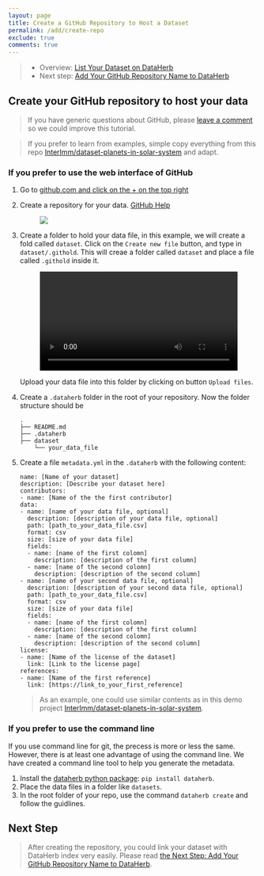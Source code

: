 ```yaml
---
layout: page
title: Create a GitHub Repository to Host a Dataset
permalink: /add/create-repo
exclude: true
comments: true
---
```


> * Overview: [List Your Dataset on DataHerb]({{site.base_url}}/add)
> * Next step: [Add Your GitHub Repository Name to DataHerb]({{site.base_url}}/add/link-repo-with-dataherb)

## Create your GitHub repository to host your data

> If you have generic questions about GitHub, please [leave a comment](#comments) so we could improve this tutorial.

> If you prefer to learn from examples, simple copy everything from this repo [InterImm/dataset-planets-in-solar-system](https://github.com/InterImm/dataset-planets-in-solar-system) and adapt.

### If you prefer to use the web interface of GitHub

1. Go to [github.com and click on the + on the top right](https://github.com/new)
2. Create a repository for your data. [GitHub Help](https://help.github.com/en/github/getting-started-with-github/create-a-repo)

   <figure>
      <div>
         <img src="{{site.base_url}}/assets/videos/dataherb-demo-ufo-create-new-repo.gif" type="video/gif" />
      </div>
   </figure>

3. Create a folder to hold your data file, in this example, we will create a fold called `dataset`. Click on the `Create new file` button, and type in `dataset/.githold`. This will creae a folder called `dataset` and place a file called `.githold` inside it.
   <figure>
      <div>
         <video  style="display:block; width:100%; height:auto;" autoplay controls loop="loop">
            <source src="{{site.base_url}}/assets/videos/dataherb-demo-ufo-upload-datafile-1.mp4" type="video/mp4" />
         </video>
      </div>
   </figure>

   Upload your data file into this folder by clicking on button `Upload files`.

4. Create a `.dataherb` folder in the root of your repository. Now the folder structure should be

   ```
   .
   ├── README.md
   ├── .dataherb
   ├── dataset
       └── your_data_file
   ```

5. Create a file `metadata.yml` in the `.dataherb` with the following content:

   ```
   name: [Name of your dataset]
   description: [Describe your dataset here]
   contributors:
   - name: [Name of the the first contributor]
   data:
   - name: [name of your data file, optional]
     description: [description of your data file, optional]
     path: [path_to_your_data_file.csv]
     format: csv
     size: [size of your data file]
     fields:
     - name: [name of the first colomn]
       description: [description of the first column]
     - name: [name of the second colomn]
       description: [description of the second column]
   - name: [name of your second data file, optional]
     description: [description of your second data file, optional]
     path: [path_to_your_data_file.csv]
     format: csv
     size: [size of your data file]
     fields:
     - name: [name of the first colomn]
       description: [description of the first column]
     - name: [name of the second colomn]
       description: [description of the second column]
   license:
   - name: [Name of the license of the dataset]
     link: [Link to the license page]
   references:
   - name: [Name of the first reference]
     link: [https://link_to_your_first_reference]
   ```

   > As an example, one could use similar contents as in this demo project [InterImm/dataset-planets-in-solar-system](https://github.com/InterImm/dataset-planets-in-solar-system/blob/master/.dataherb/metadata.yml).


### If you prefer to use the command line

If you use command line for git, the precess is more or less the same. However, there is at least one advantage of using the command line. We have created a command line tool to help you generate the metadata.

1. Install the [dataherb python package](https://pypi.org/project/dataherb/): `pip install dataherb`.
2. Place the data files in a folder like `datasets`.
3. In the root folder of your repo, use the command `dataherb create` and follow the guidlines.


## Next Step

> After creating the repository, you could link your dataset with DataHerb index very easily. Please read [the Next Step: Add Your GitHub Repository Name to DataHerb]({{site.base_url}}/add/link-repo-with-dataherb).